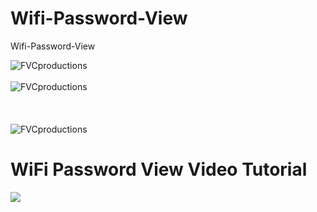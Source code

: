# Wifi-Password-View
Wifi-Password-View 


<img src="https://4.bp.blogspot.com/-hCTxqxElGG0/W9RbjRkcAtI/AAAAAAAAAmY/zcKBbtD8LmUZqkqWwPjv3h81iUzxB9OlwCK4BGAYYCw/s1600/1.PNG;s=250" title="FVCproductions" alt="FVCproductions" style="max-width:100%;">

<br>

<Br>

<img src="https://3.bp.blogspot.com/-lI13y1r-lhc/W9Rbja07S5I/AAAAAAAAAmU/7RZ6SghoaOUfye6h84R4Rmog495LmtY7wCK4BGAYYCw/s1600/2.PNG;s=250" title="FVCproductions" alt="FVCproductions" style="max-width:100%;">

<br>
<br>
<Br>
<Br>

<img src="https://3.bp.blogspot.com/-yjwcNfn1udM/W9RbjXUH4aI/AAAAAAAAAmc/7uDCvkzjdUEeex1wubGstHLw7Ucfe42DQCK4BGAYYCw/s1600/Capture.PNG;s=250" title="FVCproductions" alt="FVCproductions" style="max-width:100%;">

<h1>WiFi Password View Video Tutorial</h1>

<a href="https://youtu.be/0n4wPr8kdc0" rel="nofollow"><img src="https://i9.ytimg.com/vi/0n4wPr8kdc0/hqdefault.jpg?sqp=CIzh0d4F&rs=AOn4CLDjpvhSkhxOV8TOWQSQI5CBIkH5QQ" data-canonical-src="https://i9.ytimg.com/vi/0n4wPr8kdc0/hqdefault.jpg?sqp=CIzh0d4F&rs=AOn4CLDjpvhSkhxOV8TOWQSQI5CBIkH5QQ" style="max-width:100%;"></a>
